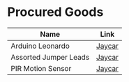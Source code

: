 # Procured Goods

| Name      | Link |
| ----------- | ----------- |
| Arduino Leonardo      | [Jaycar](https://www.jaycar.co.nz/duinotech-leonardo-r3-development-board-for-arduino/p/XC4430?gclid=CjwKCAjwh-CVBhB8EiwAjFEPGfKxn1yUr6t25FJYvMJbgv_RQhCjCIP3z55qOWg4jptpT1e3ZBkCThoCEzYQAvD_BwE)       |
| Assorted Jumper Leads   | [Jaycar](https://www.jaycar.co.nz/jumper-lead-mixed-pack-100-pieces/p/WC6027?pos=1&queryId=fa9ae5b2cd708a43f2fc6e80b8b09672)        |
| PIR Motion Sensor | [Jaycar](https://www.jaycar.co.nz/arduino-compatible-pir-motion-detector-module/p/XC4444?pos=1&queryId=724f349c79a68fa0f02eb37ef91682ab) |
